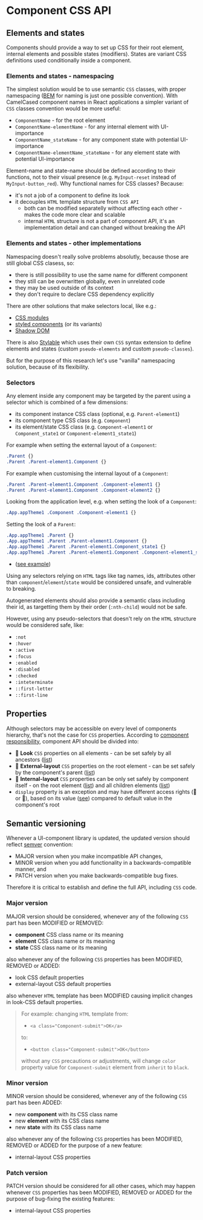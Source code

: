 # Component CSS API

## Elements and states

Components should provide a way to set up CSS for their root element, internal elements and possible states (modifiers). States are variant CSS definitions used conditionally inside a component.

### Elements and states - namespacing

The simplest solution would be to use semantic `CSS` classes, with proper namespacing ([BEM](https://en.bem.info/methodology/quick-start/) for naming is just one possible convention). With CamelCased component names in React applications a simpler variant of `CSS` classes convention would be more useful:
* `ComponentName` - for the root element
* `ComponentName-elementName` - for any internal element with UI-importance
* `ComponentName_stateName` - for any component state with potential UI-importance
* `ComponentName-elementName_stateName` - for any element state with potential UI-importance

Element-name and state-name should be defined according to their functions, not to their visual presence (e.g. `MyInput-reset` instead of `MyInput-button_red`). Why functional names for CSS classes? Because:
* it's not a job of a component to define its look
* it decouples `HTML` template structure from `CSS API`
    * both can be modified separatelly without affecting each other - makes the code more clear and scalable
    * internal `HTML` structure is not a part of component API, it's an implementation detail and can changed without breaking the API

### Elements and states - other implementations

Namespacing doesn't really solve problems absolutly, because those are still global CSS clasess, so:
- there is still possibility to use the same name for different component
- they still can be overwritten globally, even in unrelated code
- they may be used outside of its context
- they don't require to declare CSS dependency explicitly

There are other solutions that make selectors local, like e.g.:
- [CSS modules](https://github.com/css-modules/css-modules)
- [styled components](https://github.com/styled-components/styled-components) (or its variants)
- [Shadow DOM](https://developer.mozilla.org/en-US/docs/Web/Web_Components/Shadow_DOM)

There is also [Stylable](https://stylable.io/) which uses their own `CSS` syntax extension to define elements and states (custom `pseudo-elements` and custom `pseudo-classes`).

But for the purpose of this research let's use "vanilla" namespacing solution, because of its flexibility.

### Selectors

Any element inside any component may be targeted by the parent using a selector which is combined of a few dimensions:
* its component instance CSS class (optional, e.g. `Parent-element1`)
* its component type CSS class (e.g. `Component`)
* its element/state CSS class (e.g. `Component-element1` or `Component_state1` or `Component-element1_state1`)

For example when setting the external layout of a `Component`:
```css
.Parent {}
.Parent .Parent-element1.Component {}
```

For example when customising the internal layout of a `Component`:
```css
.Parent .Parent-element1.Component .Component-element1 {}
.Parent .Parent-element1.Component .Component-element2 {}
```

Looking from the application level, e.g. when setting the look of a `Component`:
```css
.App.appTheme1 .Component .Component-element1 {}
```

Setting the look of a `Parent`:
```css
.App.appTheme1 .Parent {}
.App.appTheme1 .Parent .Parent-element1.Component {}
.App.appTheme1 .Parent .Parent-element1.Component_state1 {}
.App.appTheme1 .Parent .Parent-element1.Component .Component-element1_state1 {}
```

* ([see example](CSS-RESPONSIBILITY.md#components-are-not-responsible-for-their-look))

Using any selectors relying on `HTML` tags like tag names, ids, attributes other than `component`/`element`/`state` would be considered unsafe, and vulnerable to breaking.

Autogenerated elements should also provide a semantic class including their id, as targetting them by their order (`:nth-child`) would not be safe.

However, using any pseudo-selectors that doesn't rely on the `HTML` structure would be considered safe, like:
- `:not`
- `:hover`
- `:active`
- `:focus`
- `:enabled`
- `:disabled`
- `:checked`
- `:inteterminate`
- `::first-letter`
- `::first-line`

## Properties

Although selectors may be accessible on every level of components hierarchy, that's not the case for `CSS` properties.
According to [component responsibility](CSS-RESPONSIBILITY.md), component API should be divided into:

* &#x1F4D7; **Look** `CSS` properties on all elements - can be set safely by all ancestors ([list](CSS-RESPONSIBILITY.md#look))
* &#x1F4D9; **External-layout** `CSS` properties on the root element - can be set safely by the component's parent ([list](CSS-RESPONSIBILITY.md#external-layout-properties))
* &#x1F4D5; **Internal-layout** `CSS` properties can be only set safely by component itself - on the root element ([list](CSS-RESPONSIBILITY.md#internal-layout-properties)) and all children elements ([list](CSS-RESPONSIBILITY.md#layout))
* `display` property is an exception and may have different access rights (&#x1F4D5; or &#x1F4D9;), based on its value ([see](CSS-RESPONSIBILITY.md#display-property)) compared to default value in the component's root

## Semantic versioning

Whenever a UI-component library is updated, the updated version should reflect [semver](https://semver.org/) convention:
* MAJOR version when you make incompatible API changes,
* MINOR version when you add functionality in a backwards-compatible manner, and
* PATCH version when you make backwards-compatible bug fixes.

Therefore it is critical to establish and define the full API, including `CSS` code.

### Major version

MAJOR version should be considered, whenever any of the following `CSS` part has been MODIFIED or REMOVED:
- **component** CSS class name or its meaning
- **element** CSS class name or its meaning
- **state** CSS class name or its meaning

also whenever any of the following `CSS` properties has been MODIFIED, REMOVED or ADDED:
- look CSS default properties
- external-layout CSS default properties

also whenever `HTML` template has been MODIFIED causing implicit changes in look-CSS default properties.

> For example: changing `HTML` template from:
> * `<a class="Component-submit">OK</a>`
>
> to:
> * `<button class="Component-submit">OK</button>`
> 
> without any `CSS` precautions or adjustments, will change `color` property value for `Component-submit` element from `inherit` to `black`.

### Minor version

MINOR version should be considered, whenever any of the following `CSS` part has been ADDED:
- new **component** with its CSS class name
- new **element** with its CSS class name
- new **state** with its CSS class name

also whenever any of the following `CSS` properties has been MODIFIED, REMOVED or ADDED for the purpose of a new feature:
- internal-layout CSS properties

### Patch version

PATCH version should be considered for all other cases, which may happen whenever `CSS` properties has been MODIFIED, REMOVED or ADDED for the purpose of bug-fixing the existing features:
- internal-layout CSS properties







